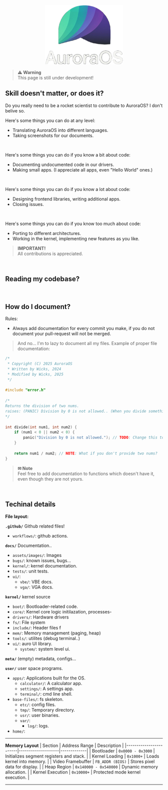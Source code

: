 <p align="center">
<img src="assets/auroraos.png" width="250" />
</p>

> **⚠ Warning**<br> This page is still under development!

## Skill doesn't matter, or does it?
Do you really need to be a rocket scientist to contribute to AuroraOS? I don't belive so. 

Here's some things you can do at any level:
- Translating AuroraOS into different languages.
- Taking screenshots for our documents.

<br>

Here's some things you can do if you know a bit about code:
- Documenting undocumented code in our drivers.
- Making small apps. (I appreciate all apps, even "Hello World" ones.)

<br>

Here's some things you can do if you know a lot about code:
- Designing frontend libraries, writing additional apps.
- Closing issues. 

<br>

Here's some things you can do if you know too much about code:
- Porting to different architectures.
- Working in the kernel, implementing new features as you like.

> **IMPORTANT!** <br> All contributions is appreciated.

<br>


## **Reading my codebase?**

<br>

## **How do I document?**

Rules:
- Always add documentation for every commit you make, if you do not document your pull-request will not be merged.

> And no... I'm to lazy to document all my files.
Example of proper file documentation:


```c
/*
 * Copyright (C) 2025 AuroraOS
 * Written by Wicks, 2024
 * Modified by Wicks, 2025
 */

#include "error.h"

/* 
Returns the division of two nums.
raises: (PANIC) Division by 0 is not allowed.. (When you divide something with 0...)
*/

int divide(int num1, int num2) {
    if (num1 < 0 || num2 < 0) {
        panic("Division by 0 is not allowed."); // TODO: Change this to a warning, gracefully handle it.
    }

    return num1 / num2; // NOTE: What if you don't provide two nums?
}

```
> **✉ Note** <br> Feel free to add documentation to functions which doesn't have it, even though they are not yours.


<br>

## Techinal details


**File layout:**

**`.github/`**
Github related files!
- `workflows/`: github actions.

**`docs/`**
Documentation..
- `assets/images/`: Images
- `bugs/`: known issues, bugs...
- `kernel/`: kernel documentation.
- `tests/`: unit tests.
- `ui/`:
  - `vbe/`: VBE docs.
  - `vga/`: VGA docs.

**`kernel/`**
kernel source
- `boot/`: Bootloader-related code.
- `core/`: Kernel core logic initilazation, processes-
- `drivers/`: Hardware drivers 
- `fs/`: File system 
- `include/`: Header files f
- `mem/`: Memory management (paging, heap) 
- `tools/`: utilites (debug terminal..)
- `ui/`: auro UI library.
  - `system/`: system level ui.


**`meta/`**
(empty) metadata, configs...


**`user/`**
user space programs.
- `apps/`: Applications built for the OS.
  - `calculator/`: A calculator app.
  - `settings/`: A settings app.
  - `terminal/`: cmd line shell.
- `base-files/`: fs skeleton.
  - `etc/`: config files.
  - `tmp/`: Temporary directory.
  - `usr/`: user binaries.
  - `var/`:
    - `log/`: logs.
- `home/`: 

---


**Memory Layout** 
| Section                | Address Range       | Description |
|------------------------|--------------------|-------------|
| Bootloader            | `0x0000 - 0x3000`   | Initializes segment registers and stack. |
| Kernel Loading        | `0x1000+`           | Loads kernel into memory. |
| Video Framebuffer     | `FB_ADDR (BIOS)`    | Stores pixel data for display. |
| Heap Region           | `0x140000 - 0x540000` | Dynamic memory allocation. |
| Kernel Execution      | `0x10000+`          | Protected mode kernel execution. |

---

